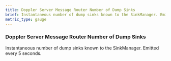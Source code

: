 ```yaml
---
title: Doppler Server Message Router Number of Dump Sinks
brief: Instantaneous number of dump sinks known to the SinkManager. Emitted every 5 seconds.
metric_type: gauge
---
```


### Doppler Server Message Router Number of Dump Sinks

Instantaneous number of dump sinks known to the SinkManager. Emitted every 5 seconds.